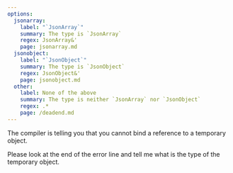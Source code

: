 ```yaml
---
options:
  jsonarray:
    label: "`JsonArray`"
    summary: The type is `JsonArray`
    regex: JsonArray&'
    page: jsonarray.md
  jsonobject:
    label: "`JsonObject`"
    summary: The type is `JsonObject`
    regex: JsonObject&'
    page: jsonobject.md
  other:
    label: None of the above
    summary: The type is neither `JsonArray` nor `JsonObject`
    regex: .*
    page: /deadend.md
---
```


The compiler is telling you that you cannot bind a reference to a temporary object.

Please look at the end of the error line and tell me what is the type of the temporary  object.
